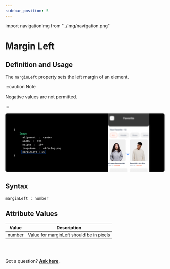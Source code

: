 ```yaml
---
sidebar_position: 5
---
```


import navigationImg from "../img/navigation.png"

# Margin Left

## Definition and Usage

The `marginLeft` property sets the left margin of an element.

:::caution Note

Negative values are not permitted.

:::
 
![Example banner](./img/MarginLeft.png)

## Syntax
```js"
marginLeft : number
```

## Attribute Values


<table className="table-key keyboardKey">
  <thead>
    <tr>
      <th>Value</th>
      <th>Description</th>
    </tr>
  </thead>
  <tbody>
    <tr>
      <td>number</td>
      <td>Value for marginLeft should be in pixels</td>
    </tr>
  </tbody>
</table>


<br/>
<br/>

 Got a question? [**Ask here**](https://discord.com/invite/rFMnCG5MZ7).